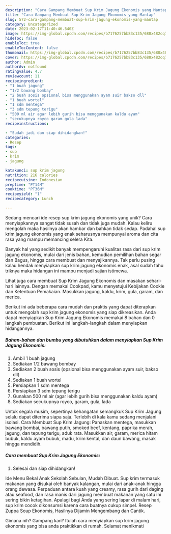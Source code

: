```yaml
---
description: "Cara Gampang Membuat Sup Krim Jagung Ekonomis yang Mantap"
title: "Cara Gampang Membuat Sup Krim Jagung Ekonomis yang Mantap"
slug: 572-cara-gampang-membuat-sup-krim-jagung-ekonomis-yang-mantap
category: Uncategorized
date: 2023-02-17T11:40:46.540Z
image: https://img-global.cpcdn.com/recipes/b7176257bb83c135/680x482cq70/sup-krim-jagung-ekonomis-foto-resep-utama.jpg
hideToc: false
enableToc: true
enableTocContent: false
thumbnail: https://img-global.cpcdn.com/recipes/b7176257bb83c135/680x482cq70/sup-krim-jagung-ekonomis-foto-resep-utama.jpg
cover: https://img-global.cpcdn.com/recipes/b7176257bb83c135/680x482cq70/sup-krim-jagung-ekonomis-foto-resep-utama.jpg
author: Admin
authorAv: notfound
ratingvalue: 4.7
reviewcount: 11
recipeingredient:
- "1 buah jagung"
- "1/2 bawang bombay"
- "2 buah sosis opsional bisa menggunakan ayam suir bakso dll"
- "1 buah wortel"
- "1 sdm mentega"
- "3 sdm tepung terigu"
- "500 ml air agar lebih gurih bisa menggunakan kaldu ayam"
- "secukupnya royco garam gula lada"
recipeinstructions:

- "Sudah jadi dan siap dihidangkan!"
categories:
- Resep
tags:
- sup
- krim
- jagung

katakunci: sup krim jagung 
nutrition: 216 calories
recipecuisine: Indonesian
preptime: "PT14M"
cooktime: "PT36M"
recipeyield: "1"
recipecategory: Lunch

---
```





Sedang mencari ide resep sup krim jagung ekonomis yang unik? Cara menyiapkannya sangat tidak susah dan tidak juga mudah. Kalau keliru mengolah maka hasilnya akan hambar dan bahkan tidak sedap. Padahal sup krim jagung ekonomis yang enak seharusnya mempunyai aroma dan cita rasa yang mampu memancing selera Kita.





Banyak hal yang sedikit banyak mempengaruhi kualitas rasa dari sup krim jagung ekonomis, mulai dari jenis bahan, kemudian pemilihan bahan segar dan Bagus, hingga cara membuat dan menyajikannya. Tak perlu pusing kalau hendak menyiapkan sup krim jagung ekonomis enak,      asal sudah tahu triknya maka hidangan ini mampu menjadi sajian istimewa.














Lihat juga cara membuat Sup Krim Jagung Ekonomis dan masakan sehari-hari lainnya. Dengan memakai Cookpad, kamu menyetujui Kebijakan Cookie dan Ketentuan Pemakaian. Masukkan jagung, kaldu, krim, gula, garam, dan merica.






Berikut ini ada beberapa cara mudah dan praktis yang dapat diterapkan untuk mengolah sup krim jagung ekonomis yang siap dikreasikan. Anda dapat menyiapkan Sup Krim Jagung Ekonomis memakai 8 bahan dan 0 langkah pembuatan. Berikut ini langkah-langkah dalam menyiapkan hidangannya.

<!--inarticleads1-->

##### Bahan-bahan dan bumbu yang dibutuhkan dalam menyiapkan Sup Krim Jagung Ekonomis:

1. Ambil 1 buah jagung
1. Sediakan 1/2 bawang bombay
1. Sediakan 2 buah sosis (opsional bisa menggunakan ayam suir, bakso dll)
1. Sediakan 1 buah wortel
1. Persiapkan 1 sdm mentega
1. Persiapkan 3 sdm tepung terigu
1. Gunakan 500 ml air (agar lebih gurih bisa menggunakan kaldu ayam)
1. Sediakan secukupnya royco, garam, gula, lada


Untuk segala musim, sepertinya kehangatan semangkuk Sup Krim Jagung selalu dapat diterima siapa saja. Terlebih di kala kamu sedang menjalani isolasi. Cara Membuat Sup Krim Jagung: Panaskan mentega, masukkan bawang bombai, bawang putih, smoked beef, kentang, paprika merah, jagung, dan tepung terigu, aduk rata. Masukkan air, garam, merica hitam bubuk, kaldu ayam bubuk, madu, krim kental, dan daun bawang, masak hingga mendidih. 

<!--inarticleads2-->

##### Cara membuat Sup Krim Jagung Ekonomis:


1. Selesai dan siap dihidangkan!

Ide Menu Bekal Anak Sekolah Sebulan, Mudah Dibuat. Sup krim termasuk makanan yang disukai oleh banyak kalangan, mulai dari anak-anak hingga orang dewasa. Perpaduan antara kuah yang creamy, rasa gurih dari daging atau seafood, dan rasa manis dari jagung membuat makanan yang satu ini sering bikin ketagihan. Apalagi bagi Anda yang sering lapar di malam hari, sup krim cocok dikonsumsi karena cara buatnya cukup simpel. Resep Zuppa Soup Ekonomis, Hasilnya Dijamin Mengembang dan Cantik. 

Gimana nih? Gampang kan? Itulah cara menyiapkan sup krim jagung ekonomis yang bisa anda praktikkan di rumah. Selamat menikmati
